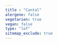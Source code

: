 ```yaml
---
title : "Cantal"
alergene: false
vegetarien: true
vegan: false
type: "lof"
sitemap_exclude: true
--- 
```

